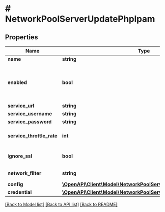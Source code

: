 # # NetworkPoolServerUpdatePhpIpam

## Properties

Name | Type | Description | Notes
------------ | ------------- | ------------- | -------------
**name** | **string** | Name | [optional]
**enabled** | **bool** | Can be used to enable / disable the network pool server. | [optional] [default to true]
**service_url** | **string** | URL | [optional]
**service_username** | **string** | Username | [optional]
**service_password** | **string** | Password | [optional]
**service_throttle_rate** | **int** | Throttle Rate | [optional] [default to 0]
**ignore_ssl** | **bool** | Disable SSL SNI Verification | [optional]
**network_filter** | **string** | Network Filter | [optional]
**config** | [**\OpenAPI\Client\Model\NetworkPoolServerUpdatePhpIpamConfig**](NetworkPoolServerUpdatePhpIpamConfig.md) |  | [optional]
**credential** | [**\OpenAPI\Client\Model\NetworkPoolServerCreateBluecatCredential**](NetworkPoolServerCreateBluecatCredential.md) |  | [optional]

[[Back to Model list]](../../README.md#models) [[Back to API list]](../../README.md#endpoints) [[Back to README]](../../README.md)

